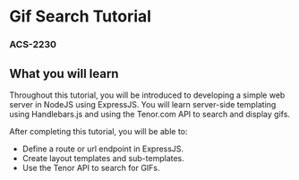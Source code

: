 # Gif Search Tutorial
### ACS-2230

## What you will learn

Throughout this tutorial, you will be introduced to developing a simple web server in NodeJS using ExpressJS. You will learn server-side templating using Handlebars.js and using the Tenor.com API to search and display gifs.

After completing this tutorial, you will be able to:
* Define a route or url endpoint in ExpressJS.
* Create layout templates and sub-templates.
* Use the Tenor API to search for GIFs.
